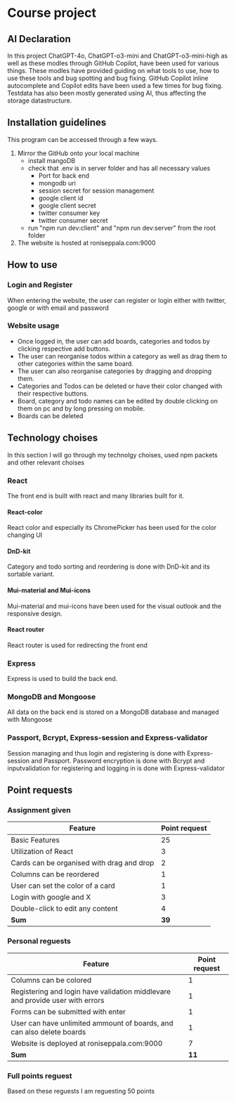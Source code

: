 # Course project

## AI Declaration
In this project ChatGPT-4o, ChatGPT-o3-mini and ChatGPT-o3-mini-high as well as these modles through GitHub Copilot, have been used for various things. These modles have provided guiding on what tools to use, how to use these tools and bug spotting and bug fixing. GitHub Copilot inline autocomplete and Copilot edits have been used a few times for bug fixing. Testdata has also been mostly generated using AI, thus affecting the storage datastructure.

## Installation guidelines

This program can be accessed through a few ways.
1. Mirror the GitHub onto your local machine
   - install mangoDB
   - check that .env is in server folder and has all necessary values
     - Port for back end
     - mongodb uri
     - session secret for session management
     - google client id
     - google client secret
     - twitter consumer key
     - twitter consumer secret
   - run "npm run dev:client" and "npm run dev:server" from the root folder
2. The website is hosted at roniseppala.com:9000

## How to use
### Login and Register
When entering the website, the user can register or login either with twitter, google or with email and password

### Website usage
- Once logged in, the user can add boards, categories and todos by clicking respective add buttons.
- The user can reorganise todos within a category as well as drag them to other categories within the same board.
- The user can also reorganise categories by dragging and dropping them.
- Categories and Todos can be deleted or have their color changed with their respective buttons.
- Board, category and todo names can be edited by double clicking on them on pc and by long pressing on mobile.
- Boards can be deleted

## Technology choises
In this section I will go through my technolgy choises, used npm packets and other relevant choises
### React
The front end is built with react and many libraries built for it.

#### React-color
React color and especially its ChromePicker has been used for the color changing UI

#### DnD-kit
Category and todo sorting and reordering is done with DnD-kit and its sortable variant.

#### Mui-material and Mui-icons
Mui-material and mui-icons have been used for the visual outlook and the responsive design.

#### React router
React router is used for redirecting the front end

### Express
Express is used to build the back end.

### MongoDB and Mongoose
All data on the back end is stored on a MongoDB database and managed with Mongoose

### Passport, Bcrypt, Express-session and Express-validator
Session managing and thus login and registering is done with Express-session and Passport. Password encryption is done with Bcrypt and inputvalidation for registering and logging in is done with Express-validator

## Point requests
### Assignment given
| Feature                                   | Point request     |
|-------------------------------------------|-------------------|
| Basic Features                            | 25                |
| Utilization of React                      | 3                 |
| Cards can be organised with drag and drop | 2                 |
| Columns can be reordered                  | 1                 |
| User can set the color of a card          | 1                 |
| Login with google and X                   | 3                 |
| Double-click to edit any content          | 4                 |
| **Sum**                                   | **39**            |

### Personal reguests
| Feature                                                                       | Point request     |
|-------------------------------------------------------------------------------|-------------------|
| Columns can be colored                                                        | 1                 |
| Registering and login have validation middlevare and provide user with errors | 1                 |
| Forms can be submitted with enter                                             | 1                 |
| User can have unlimited ammount of boards, and can also delete boards         | 1                 |
| Website is deployed at roniseppala.com:9000                                   | 7                 |
| **Sum**                                                                       | **11**            |

### Full points reguest
Based on these reguests I am reguesting 50 points